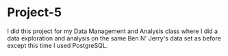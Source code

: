 # Project-5

I did this project for my Data Management and Analysis class where I did a data exploration and analysis on the same Ben N' Jerry's data set as before except this time I used PostgreSQL.
